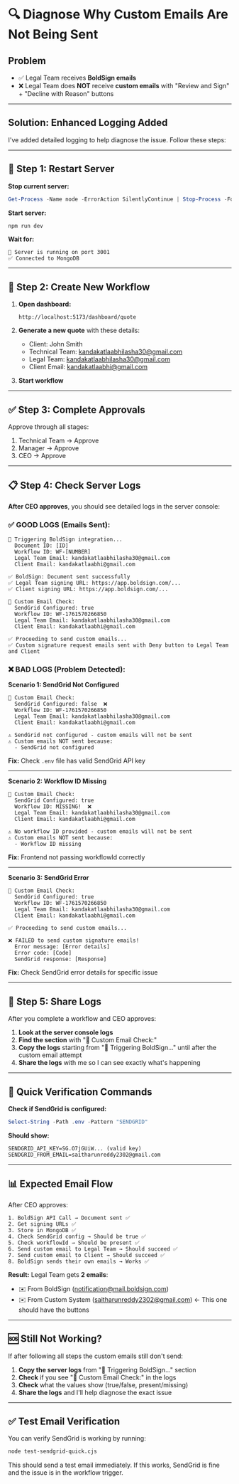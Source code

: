# 🔍 Diagnose Why Custom Emails Are Not Being Sent

## Problem
- ✅ Legal Team receives **BoldSign emails** 
- ❌ Legal Team does **NOT** receive **custom emails** with "Review and Sign" + "Decline with Reason" buttons

---

## Solution: Enhanced Logging Added

I've added detailed logging to help diagnose the issue. Follow these steps:

---

## 🚀 Step 1: Restart Server

**Stop current server:**
```powershell
Get-Process -Name node -ErrorAction SilentlyContinue | Stop-Process -Force
```

**Start server:**
```powershell
npm run dev
```

**Wait for:**
```
🚀 Server is running on port 3001
✅ Connected to MongoDB
```

---

## 🧪 Step 2: Create New Workflow

1. **Open dashboard:**
   ```
   http://localhost:5173/dashboard/quote
   ```

2. **Generate a new quote** with these details:
   - Client: John Smith
   - Technical Team: kandakatlaabhilasha30@gmail.com
   - Legal Team: kandakatlaabhilasha30@gmail.com
   - Client Email: kandakatlaabhi@gmail.com

3. **Start workflow**

---

## ✅ Step 3: Complete Approvals

Approve through all stages:
1. Technical Team → Approve
2. Manager → Approve
3. CEO → Approve

---

## 📋 Step 4: Check Server Logs

**After CEO approves**, you should see detailed logs in the server console:

### ✅ GOOD LOGS (Emails Sent):

```
🎯 Triggering BoldSign integration...
  Document ID: [ID]
  Workflow ID: WF-[NUMBER]
  Legal Team Email: kandakatlaabhilasha30@gmail.com
  Client Email: kandakatlaabhi@gmail.com

✅ BoldSign: Document sent successfully
✅ Legal Team signing URL: https://app.boldsign.com/...
✅ Client signing URL: https://app.boldsign.com/...

📧 Custom Email Check:
  SendGrid Configured: true
  Workflow ID: WF-1761570266850
  Legal Team Email: kandakatlaabhilasha30@gmail.com
  Client Email: kandakatlaabhi@gmail.com

✅ Proceeding to send custom emails...
✅ Custom signature request emails sent with Deny button to Legal Team and Client
```

### ❌ BAD LOGS (Problem Detected):

**Scenario 1: SendGrid Not Configured**
```
📧 Custom Email Check:
  SendGrid Configured: false  ❌
  Workflow ID: WF-1761570266850
  Legal Team Email: kandakatlaabhilasha30@gmail.com
  Client Email: kandakatlaabhi@gmail.com

⚠️ SendGrid not configured - custom emails will not be sent
⚠️ Custom emails NOT sent because:
  - SendGrid not configured
```

**Fix:** Check `.env` file has valid SendGrid API key

---

**Scenario 2: Workflow ID Missing**
```
📧 Custom Email Check:
  SendGrid Configured: true
  Workflow ID: MISSING!  ❌
  Legal Team Email: kandakatlaabhilasha30@gmail.com
  Client Email: kandakatlaabhi@gmail.com

⚠️ No workflow ID provided - custom emails will not be sent
⚠️ Custom emails NOT sent because:
  - Workflow ID missing
```

**Fix:** Frontend not passing workflowId correctly

---

**Scenario 3: SendGrid Error**
```
📧 Custom Email Check:
  SendGrid Configured: true
  Workflow ID: WF-1761570266850
  Legal Team Email: kandakatlaabhilasha30@gmail.com
  Client Email: kandakatlaabhi@gmail.com

✅ Proceeding to send custom emails...

❌ FAILED to send custom signature emails!
  Error message: [Error details]
  Error code: [Code]
  SendGrid response: [Response]
```

**Fix:** Check SendGrid error details for specific issue

---

## 🎯 Step 5: Share Logs

After you complete a workflow and CEO approves:

1. **Look at the server console logs**
2. **Find the section** with "📧 Custom Email Check:"
3. **Copy the logs** starting from "🎯 Triggering BoldSign..." until after the custom email attempt
4. **Share the logs** with me so I can see exactly what's happening

---

## 🔧 Quick Verification Commands

**Check if SendGrid is configured:**
```powershell
Select-String -Path .env -Pattern "SENDGRID"
```

**Should show:**
```
SENDGRID_API_KEY=SG.O7jGUiW... (valid key)
SENDGRID_FROM_EMAIL=saitharunreddy2302@gmail.com
```

---

## 📊 Expected Email Flow

After CEO approves:

```
1. BoldSign API Call → Document sent ✅
2. Get signing URLs ✅
3. Store in MongoDB ✅
4. Check SendGrid config → Should be true ✅
5. Check workflowId → Should be present ✅
6. Send custom email to Legal Team → Should succeed ✅
7. Send custom email to Client → Should succeed ✅
8. BoldSign sends their own emails → Works ✅
```

**Result:** Legal Team gets **2 emails**:
- ✉️ From BoldSign (notification@mail.boldsign.com)
- ✉️ From Custom System (saitharunreddy2302@gmail.com) ← This one should have the buttons

---

## 🆘 Still Not Working?

If after following all steps the custom emails still don't send:

1. **Copy the server logs** from "🎯 Triggering BoldSign..." section
2. **Check** if you see "📧 Custom Email Check:" in the logs
3. **Check** what the values show (true/false, present/missing)
4. **Share the logs** and I'll help diagnose the exact issue

---

## ✅ Test Email Verification

You can verify SendGrid is working by running:
```bash
node test-sendgrid-quick.cjs
```

This should send a test email immediately. If this works, SendGrid is fine and the issue is in the workflow trigger.









